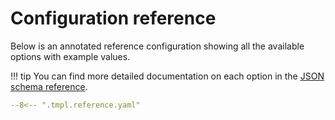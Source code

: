 # Configuration reference

Below is an annotated reference configuration showing all the available options
with example values.

!!! tip
    You can find more detailed documentation on each option in the [JSON schema reference](schema-reference.md).

```yaml title=".tmpl.yaml"
--8<-- ".tmpl.reference.yaml"
```
